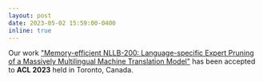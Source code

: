 ```yaml
---
layout: post
date: 2023-05-02 15:59:00-0400
inline: true
---
```


Our work ["Memory-efficient NLLB-200: Language-specific Expert Pruning of a Massively Multilingual Machine Translation Model"](https://aclanthology.org/2023.acl-long.198/) has been accepted to **ACL 2023** held in Toronto, Canada.